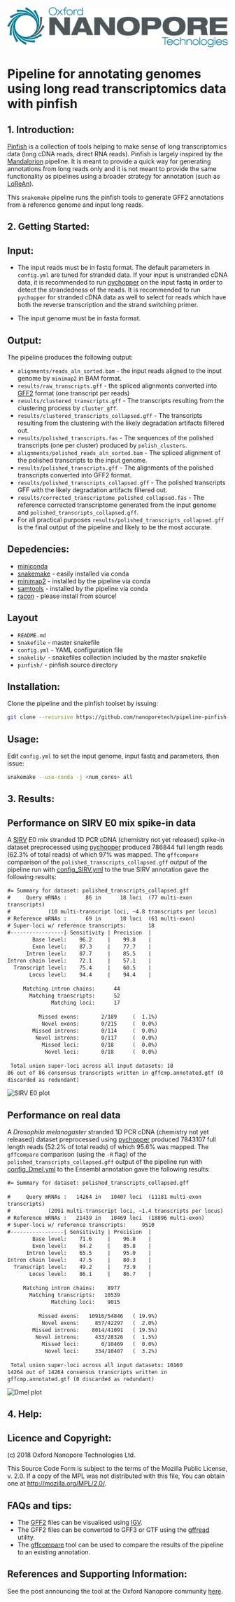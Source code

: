 ![ONT_logo](/ONT_logo.png)
-----------------------------

Pipeline for annotating genomes using long read transcriptomics data with pinfish
=================================================================================

1\. Introduction:
-----------------

[Pinfish](https://github.com/nanoporetech/pinfish) is a collection of tools helping to make sense of long transcriptomics data (long cDNA reads, direct RNA reads). Pinfish is largely inspired by the [Mandalorion](https://www.nature.com/articles/ncomms16027) pipeline. It is meant to provide a quick way for generating annotations from long reads only and it is not meant to provide the same functionality as pipelines using a broader strategy for annotation (such as [LoReAn](https://www.biorxiv.org/content/early/2017/12/08/230359)).

This `snakemake` pipeline runs the pinfish tools to generate GFF2 annotations from a reference genome and input long reads.

2\. Getting Started:
--------------------

## Input:

- The input reads must be in fastq format. The default parameters in `config.yml` are tuned for stranded data. If your input is unstranded cDNA data, it is recommended to run [pychopper](https://github.com/nanoporetech/pychopper) on the input fastq in order to detect the strandedness of the reads. It is recommended to run `pychopper` for stranded cDNA data as well to select for reads which have both the reverse transcription and the strand switching primer.

- The input genome must be in fasta format.

## Output:

The pipeline produces the following output:

- `alignments/reads_aln_sorted.bam` - the input reads aligned to the input genome by `minimap2` in BAM format.
- `results/raw_transcripts.gff` - the spliced alignments converted into [GFF2](https://www.ensembl.org/info/website/upload/gff.html) format (one transcript per reads)
- `results/clustered_transcripts.gff` - The transcripts resulting from the clustering process by `cluster_gff`.
- `results/clustered_transcripts_collapsed.gff` - The transcripts resulting from the clustering with the likely degradation artifacts filtered out.
- `results/polished_transcripts.fas` - The sequences of the polished transcripts (one per cluster) produced by `polish_clusters`.
- `alignments/polished_reads_aln_sorted.bam` - The spliced alignment of the polished transcripts to the input genome.
- `results/polished_transcripts.gff` - The alignments of the polished transcripts converted into GFF2 format.
- `results/polished_transcripts_collapsed.gff` - The polished transcripts GFF with the likely degradation artifacts filtered out.
- `results/corrected_transcriptome_polished_collapsed.fas` - The reference corrected transcriptome generated from the input genome and `polished_transcripts_collapsed.gff`.
- For all practical purposes `results/polished_transcripts_collapsed.gff` is the final output of the pipeline and likely to be the most accurate.

## Depedencies:

- [miniconda](https://conda.io/miniconda.html)
- [snakemake](http://snakemake.readthedocs.io/en/latest/) - easily installed via conda
- [minimap2](https://github.com/lh3/minimap2) - installed by the pipeline via conda
- [samtools](https://github.com/samtools/samtools) -  installed by the pipeline via conda
- [racon](https://github.com/isovic/racon) - please install from source!

## Layout

* `README.md`
* `Snakefile`         - master snakefile
* `config.yml`        - YAML configuration file
* `snakelib/`         - snakefiles collection included by the master snakefile
* `pinfish/`          - pinfish source directory



## Installation:

Clone the pipeline and the pinfish toolset by issuing:

```bash
git clone --recursive https://github.com/nanoporetech/pipeline-pinfish-analysis.git
```

## Usage:

Edit `config.yml` to set the input genome, input fastq and parameters, then issue:

```bash
snakemake --use-conda -j <num_cores> all
```

3\. Results:
------------

## Performance on SIRV E0 mix spike-in data

A [SIRV](https://www.lexogen.com/sirvs) E0 mix stranded 1D PCR cDNA (chemistry not yet released) spike-in dataset preprocessed using [pychopper](https://github.com/nanoporetech/pychopper) produced 786844 full length reads (62.3% of total reads) of which 97% was mapped. The `gffcompare` comparison of the `polished_transcripts_collapsed.gff` output of the pipeline run with [config_SIRV.yml](https://github.com/nanoporetech/pipeline-pinfish-analysis/blob/master/configs/config_SIRV.yml) to the true SIRV annotation gave the following results:


```
#= Summary for dataset: polished_transcripts_collapsed.gff
#     Query mRNAs :      86 in      18 loci  (77 multi-exon transcripts)
#            (10 multi-transcript loci, ~4.8 transcripts per locus)
# Reference mRNAs :      69 in      18 loci  (61 multi-exon)
# Super-loci w/ reference transcripts:       18
#-----------------| Sensitivity | Precision  |
        Base level:    96.2     |    99.8    |
        Exon level:    87.3     |    77.7    |
      Intron level:    87.7     |    85.5    |
Intron chain level:    72.1     |    57.1    |
  Transcript level:    75.4     |    60.5    |
       Locus level:    94.4     |    94.4    |

     Matching intron chains:      44
       Matching transcripts:      52
              Matching loci:      17

          Missed exons:       2/189     (  1.1%)
           Novel exons:       0/215     (  0.0%)
        Missed introns:       0/114     (  0.0%)
         Novel introns:       0/117     (  0.0%)
           Missed loci:       0/18      (  0.0%)
            Novel loci:       0/18      (  0.0%)

 Total union super-loci across all input datasets: 18
86 out of 86 consensus transcripts written in gffcmp.annotated.gtf (0 discarded as redundant)
```
![SIRV E0 plot](https://raw.githubusercontent.com/nanoporetech/pipeline-pinfish-analysis/master/misc/gffcompare_SIRV_E0.png)

## Performance on real data

A *Drosophila melanogaster* stranded 1D PCR cDNA (chemistry not yet released) dataset preprocessed using [pychopper](https://github.com/nanoporetech/pychopper) produced 7843107 full length reads (52.2% of total reads) of which 95.6% was mapped. The `gffcompare` comparison (using the `-R` flag) of the `polished_transcripts_collapsed.gff` output of the pipeline run with [config_Dmel.yml](https://github.com/nanoporetech/pipeline-pinfish-analysis/blob/master/configs/config_Dmel.yml) to the Ensembl annotation gave the following results:


```
#= Summary for dataset: polished_transcripts_collapsed.gff

#     Query mRNAs :   14264 in   10407 loci  (11181 multi-exon transcripts)
#            (2091 multi-transcript loci, ~1.4 transcripts per locus)
# Reference mRNAs :   21439 in   10469 loci  (18896 multi-exon)
# Super-loci w/ reference transcripts:     9510
#-----------------| Sensitivity | Precision  |
        Base level:    71.6     |    96.8    |
        Exon level:    64.2     |    85.8    |
      Intron level:    65.5     |    95.0    |
Intron chain level:    47.5     |    80.3    |
  Transcript level:    49.2     |    73.9    |
       Locus level:    86.1     |    86.7    |

     Matching intron chains:    8977
       Matching transcripts:   10539
              Matching loci:    9015

          Missed exons:   10916/54846   ( 19.9%)
           Novel exons:     857/42297   (  2.0%)
        Missed introns:    8014/41091   ( 19.5%)
         Novel introns:     433/28326   (  1.5%)
           Missed loci:       0/10469   (  0.0%)
            Novel loci:     334/10407   (  3.2%)

 Total union super-loci across all input datasets: 10160
14264 out of 14264 consensus transcripts written in gffcmp.annotated.gtf (0 discarded as redundant)
```
![Dmel plot](https://raw.githubusercontent.com/nanoporetech/pipeline-pinfish-analysis/master/misc/gffcompare_Dmel.png)

4\. Help:
---------

## Licence and Copyright:

(c) 2018 Oxford Nanopore Technologies Ltd.

This Source Code Form is subject to the terms of the Mozilla Public
License, v. 2.0. If a copy of the MPL was not distributed with this
file, You can obtain one at http://mozilla.org/MPL/2.0/.

## FAQs and tips:

- The [GFF2](https://www.ensembl.org/info/website/upload/gff.html) files can be visualised using [IGV](http://software.broadinstitute.org/software/igv).
- The GFF2 files can be converted to GFF3 or GTF using the [gffread](https://bioconda.github.io/recipes/gffread/README.html) utility.
- The [gffcompare](https://github.com/gpertea/gffcompare) tool can be used to compare the results of the pipeline to an existing annotation.


## References and Supporting Information:

See the post announcing the tool at the Oxford Nanopore community [here](https://community.nanoporetech.com/posts/new-transcriptomics-analys).
